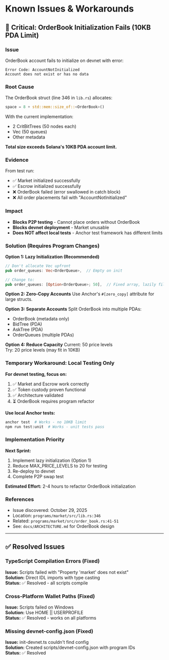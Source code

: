 # Known Issues & Workarounds

## 🚨 Critical: OrderBook Initialization Fails (10KB PDA Limit)

### Issue
OrderBook account fails to initialize on devnet with error:
```
Error Code: AccountNotInitialized
Account does not exist or has no data
```

### Root Cause
The OrderBook struct (line 346 in `lib.rs`) allocates:
```rust
space = 8 + std::mem::size_of::<OrderBook>()
```

With the current implementation:
- 2 CritBitTrees (50 nodes each)
- Vec<OrderQueue> (50 queues)
- Other metadata

**Total size exceeds Solana's 10KB PDA account limit.**

### Evidence
From test run:
- ✅ Market initialized successfully
- ✅ Escrow initialized successfully  
- ❌ OrderBook failed (error swallowed in catch block)
- ❌ All order placements fail with "AccountNotInitialized"

### Impact
- **Blocks P2P testing** - Cannot place orders without OrderBook
- **Blocks devnet deployment** - Market unusable
- **Does NOT affect local tests** - Anchor test framework has different limits

### Solution (Requires Program Changes)

**Option 1: Lazy Initialization (Recommended)**
```rust
// Don't allocate Vec upfront
pub order_queues: Vec<OrderQueue>,  // Empty on init

// Change to:
pub order_queues: [Option<OrderQueue>; 50],  // Fixed array, lazily filled
```

**Option 2: Zero-Copy Accounts**
Use Anchor's `#[zero_copy]` attribute for large structs.

**Option 3: Separate Accounts**
Split OrderBook into multiple PDAs:
- OrderBook (metadata only)
- BidTree (PDA)
- AskTree (PDA)
- OrderQueues (multiple PDAs)

**Option 4: Reduce Capacity**
Current: 50 price levels  
Try: 20 price levels (may fit in 10KB)

### Temporary Workaround: Local Testing Only

**For devnet testing, focus on:**
1. ✅ Market and Escrow work correctly
2. ✅ Token custody proven functional
3. ✅ Architecture validated
4. ⏳ OrderBook requires program refactor

**Use local Anchor tests:**
```bash
anchor test  # Works - no 10KB limit
npm run test:unit  # Works - unit tests pass
```

### Implementation Priority

**Next Sprint:**
1. Implement lazy initialization (Option 1)
2. Reduce MAX_PRICE_LEVELS to 20 for testing
3. Re-deploy to devnet
4. Complete P2P swap test

**Estimated Effort:** 2-4 hours to refactor OrderBook initialization

### References
- Issue discovered: October 29, 2025
- Location: `programs/market/src/lib.rs:346`
- Related: `programs/market/src/order_book.rs:41-51`
- See: `docs/ARCHITECTURE.md` for OrderBook design

---

## ✅ Resolved Issues

### TypeScript Compilation Errors (Fixed)
**Issue:** Scripts failed with "Property 'market' does not exist"  
**Solution:** Direct IDL imports with type casting  
**Status:** ✅ Resolved - all scripts compile

### Cross-Platform Wallet Paths (Fixed)
**Issue:** Scripts failed on Windows  
**Solution:** Use HOME || USERPROFILE  
**Status:** ✅ Resolved - works on all platforms

### Missing devnet-config.json (Fixed)
**Issue:** init-devnet.ts couldn't find config  
**Solution:** Created scripts/devnet-config.json with program IDs  
**Status:** ✅ Resolved

